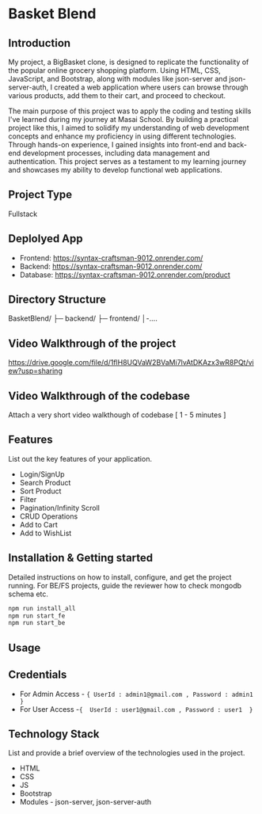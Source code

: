 # Basket Blend

## Introduction
My project, a BigBasket clone, is designed to replicate the functionality of the popular online grocery shopping platform. Using HTML, CSS, JavaScript, and Bootstrap, along with modules like json-server and json-server-auth, I created a web application where users can browse through various products, add them to their cart, and proceed to checkout.

The main purpose of this project was to apply the coding and testing skills I've learned during my journey at Masai School. By building a practical project like this, I aimed to solidify my understanding of web development concepts and enhance my proficiency in using different technologies. Through hands-on experience, I gained insights into front-end and back-end development processes, including data management and authentication. This project serves as a testament to my learning journey and showcases my ability to develop functional web applications.

## Project Type
Fullstack

## Deplolyed App
- Frontend: https://syntax-craftsman-9012.onrender.com/
- Backend: https://syntax-craftsman-9012.onrender.com/
- Database: https://syntax-craftsman-9012.onrender.com/product

## Directory Structure
BasketBlend/
├─ backend/
├─ frontend/
│-....

## Video Walkthrough of the project
https://drive.google.com/file/d/1flH8UQVaW2BVaMi7lvAtDKAzx3wR8PQt/view?usp=sharing

## Video Walkthrough of the codebase
Attach a very short video walkthough of codebase [ 1 - 5 minutes ]

## Features
List out the key features of your application.

- Login/SignUp
- Search Product
- Sort Product
- Filter 
- Pagination/Infinity Scroll
- CRUD Operations
- Add to Cart
- Add to WishList

## Installation & Getting started
Detailed instructions on how to install, configure, and get the project running. For BE/FS projects, guide the reviewer how to check mongodb schema etc.

```bash
npm run install_all
npm run start_fe
npm run start_be
```

## Usage



## Credentials
- For Admin Access - ``{ UserId : admin1@gmail.com , Password : admin1 }``
- For User Access -``{  UserId : user1@gmail.com , Password : user1  }``


## Technology Stack
List and provide a brief overview of the technologies used in the project.

- HTML
- CSS
- JS
- Bootstrap
- Modules - json-server, json-server-auth


